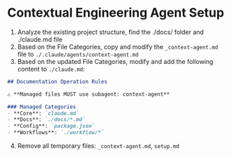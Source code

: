 # Contextual Engineering Agent Setup

1. Analyze the existing project structure, find the ./docs/ folder and ./claude.md file
2. Based on the File Categories, copy and modify the `_context-agent.md` file to `./.claude/agents/context-agent.md`
3. Based on the updated File Categories, modify and add the following content to `./claude.md`:

```markdown
## Documentation Operation Rules

⚠️ **Managed files MUST use subagent: context-agent**

### Managed Categories
- **Core**: `claude.md` 
- **Docs**: `./docs/*.md`
- **Config**: `package.json`
- **Workflows**: `./workflow/*`
```

4. Remove all temporary files: `_context-agent.md`, `setup.md`